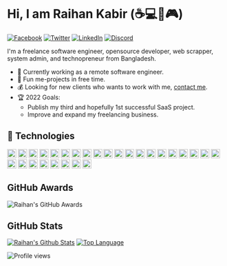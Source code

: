 # Hi, I am Raihan Kabir (☕💻🎵🎮)

[![Facebook](https://img.shields.io/badge/Facebook-%231877F2.svg?&style=flat-square&logo=facebook&logoColor=white)](https://facebook.com/rk4b1r)
[![Twitter](https://img.shields.io/badge/Twitter-%231DA1F2.svg?&style=flat-square&logo=twitter&logoColor=white)](https://twitter.com/rk4bir)
[![LinkedIn](https://img.shields.io/badge/LinkedIn-%230077B5.svg?&style=flat-square&logo=linkedin&logoColor=white)](https://linkedin.com/in/rk4bir)
[![Discord](https://img.shields.io/badge/Discord-%235865F2.svg?&style=flat-square&logo=discord&logoColor=white)](https://discord.gg/CRgQUWD2PC)

I'm a freelance software engineer, opensource developer, web scrapper, system admin, and technopreneur from Bangladesh.

- 💪 Currently working as a remote software engineer.
- 🔏 Fun me-projects in free time.
- 💰 Looking for new clients who wants to work with me, [contact me](mailto:r.kabir01@pm.me).
- 🏆 2022 Goals:
  - Publish my third and hopefully 1st successful SaaS project.
  - Improve and expand my freelancing business.

## :wrench: Technologies
<a href="https://www.python.org/" title="Python"><img src="https://github.com/get-icon/geticon/raw/master/icons/python.svg" alt="Python" width="21px" height="21px"></a>
<a href="https://www.typescriptlang.org/" title="Typescript"><img src="https://github.com/get-icon/geticon/raw/master/icons/typescript-icon.svg" alt="Typescript" width="21px" height="21px"></a>
<a href="https://developer.mozilla.org/en-US/docs/Web/JavaScript" title="JavaScript"><img src="https://github.com/get-icon/geticon/raw/master/icons/javascript.svg" alt="JavaScript" width="21px" height="21px"></a>
<a href="https://www.gnu.org/software/bash/" title="Bash"><img src="https://github.com/get-icon/geticon/raw/master/icons/bash-logo.svg" alt="Bash" width="21px" height="21px"></a>
<a href="https://flask.palletsprojects.com/en/2.0.x/" title="Flask"><img src="https://github.com/get-icon/geticon/raw/master/icons/flask.svg" alt="Flask" width="21px" height="21px"></a>
<a href="https://www.djangoproject.com/" title="Django"><img src="https://github.com/get-icon/geticon/raw/master/icons/django-logo.svg" alt="Django" width="21px" height="21px"></a>
<a href="https://vuejs.org/" title="Vue.js"><img src="https://github.com/get-icon/geticon/raw/master/icons/vue.svg" alt="Vue.js" width="21px" height="21px"></a>
<a href="https://nuxtjs.org/" title="Nuxt.js"><img src="https://github.com/get-icon/geticon/raw/master/icons/nuxt-icon.svg" alt="Nuxt.js" width="21px" height="21px"></a>
<a href="https://nodejs.org/" title="Node.js"><img src="https://github.com/get-icon/geticon/raw/master/icons/nodejs-icon.svg" alt="Node.js" width="21px" height="21px"></a>
<a href="https://www.linuxfoundation.org" title="Linux"><img src="https://github.com/get-icon/geticon/raw/master/icons/linux-tux.svg" alt="Linux" width="21px" height="21px"></a>
<a href="https://www.apple.com/macos/" title="Mac"><img src="https://github.com/get-icon/geticon/raw/master/icons/macOS.svg" alt="Mac" width="21px" height="21px"></a>
<a href="https://www.microsoft.com/windows" title="Windows"><img src="https://github.com/get-icon/geticon/raw/master/icons/microsoft-windows.svg" alt="Mac" width="21px" height="21px"></a>
<a href="https://git-scm.com/" title="Git"><img src="https://github.com/get-icon/geticon/raw/master/icons/git-icon.svg" alt="Git" width="21px" height="21px"></a>
<a href="https://www.docker.com/" title="Docker"><img src="https://github.com/get-icon/geticon/raw/master/icons/docker-icon.svg" alt="Docker" width="21px" height="21px"></a>
<a href="https://flutter.dev" title="Flutter"><img src="https://github.com/get-icon/geticon/raw/master/icons/flutter.svg" alt="Flutter" width="21px" height="21px"></a>
<a href="https://en.wikipedia.org/wiki/Terminal_emulator" title="Terminal"><img src="https://github.com/get-icon/geticon/raw/master/icons/terminal.svg" alt="Terminal" width="21px" height="21px"></a>
<a href="https://airtable.com/" title="Airtable"><img src="https://github.com/get-icon/geticon/raw/master/icons/airtable.svg" alt="Airtable" width="21px" height="21px"></a>
<a href="https://www.apache.org/" title="Apache"><img src="https://github.com/get-icon/geticon/raw/master/icons/apache.svg" alt="Apache" width="21px" height="21px"></a>
<a href="https://aws.amazon.com/" title="AWS"><img src="https://github.com/get-icon/geticon/raw/master/icons/aws.svg" alt="AWS" width="21px" height="21px"></a>
<a href="https://www.w3.org/TR/CSS/" title="CSS3"><img src="https://github.com/get-icon/geticon/raw/master/icons/css-3.svg" alt="CSS3" width="21px" height="21px"></a>
<a href="https://www.w3.org/TR/html5/" title="HTML5"><img src="https://github.com/get-icon/geticon/raw/master/icons/html-5.svg" alt="HTML5" width="21px" height="21px"></a>
<a href="https://cloud.google.com/gcp/" title="GCP"><img src="https://github.com/get-icon/geticon/raw/master/icons/google-cloud-platform.svg" alt="GCP" width="21px" height="21px"></a>
<a href="https://www.nginx.com/" title="Nginx"><img src="https://github.com/get-icon/geticon/raw/master/icons/nginx-icon.svg" alt="Nginx" width="21px" height="21px"></a>
<a href="https://www.mongodb.org/" title="MongoDB"><img src="https://github.com/get-icon/geticon/raw/master/icons/mongodb-icon.svg" alt="MongoDB" width="21px" height="21px"></a>
<a href="https://dev.mysql.com/" title="MySQL"><img src="https://github.com/get-icon/geticon/raw/master/icons/mysql.svg" alt="MySQL" width="21px" height="21px"></a>
<a href="https://www.postgresql.org/" title="PostgreSQL"><img src="https://github.com/get-icon/geticon/raw/master/icons/postgresql.svg" alt="PostgreSQL" width="21px" height="21px"></a>
<a href="https://www.firebase.com/" title="Firebase"><img src="https://github.com/get-icon/geticon/raw/master/icons/firebase.svg" alt="Firebase" width="21px" height="21px"></a>
<a href="https://expressjs.com/" title="ExpressJS"><img src="https://github.com/get-icon/geticon/raw/master/icons/express.svg" alt="ExpressJS" width="21px" height="21px"></a>





<!-- markdownlint-disable MD033 -->


## GitHub Awards

![Raihan's GitHub Awards](https://github-profile-trophy.vercel.app/?username=rk4bir)

## GitHub Stats

[![Raihan's Github Stats](https://readme-stats.warengonzaga.com/api?username=rk4bir&show_icons=true&count_private=true)](https://github.com/warengonzaga/github-readme-stats) [![Top Language](https://readme-stats.warengonzaga.com/api/top-langs?username=warengonzaga&layout=compact)](https://github.com/warengonzaga/github-readme-stats)


![Profile views](https://gpvc.arturio.dev/rk4bir)
<!-- markdownlint-enable MD033 -->
